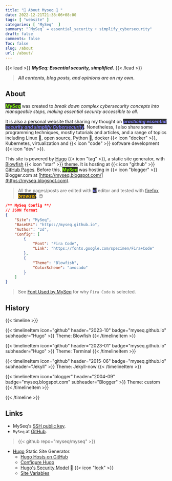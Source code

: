 ```yaml
---
title: "🐝 About Myseq 🐜 "
date: 2022-12-21T21:38:06+08:00
tags: [ "website" ]
categories: [ "MySeq"  ]
summary: "`MySeq` = essential_security + simplify_cybersecurity"
draft: false
comments: false
Toc: false
slug: /about
url: /about/
---
```

{{< lead >}}
***MySeq: Essential security, simplified.***
{{< /lead >}}

> ***All contents, blog posts, and opinions are on my own.***

<!--
## MySeq Acronym

MYSEQ (Mapping Your Security Essentials Quadrants)
: This focuses on Myseq's ability to map out and analyze different security areas.

MYSEQ (Mastering Your Security Essential Quotas)
: If Myseq involves setting security goals (quotas), this option could be relevant.
-->

## About
<!-- 🐛🐜🐞🐝  t-rex :  🦖 --> 
<!-- "simplifycybersecurity", "myseq", "🐛", "🐜", "🐞", "🐝" ]  -->

<b><i><mark style="color:#7FFF00;background:#303030">MySeq</mark></i></b> was created to *break down complex cybersecurity concepts into manageable steps, making essential security accessible to all*.

It is also a personal website that sharing my thought on <i><b><mark style="color:#8080FF;background:#303030">practicing essential security and simplify Cybersecurity</mark></b></i>. 
Nonetheless, I also share some programming techniques, mostly tutorials and articles, and a range of topics including Linux :penguin:, open source, Python :bug:, docker {{< icon "docker" >}}, Kubernetes, virtualization and {{< icon "code" >}} software development {{< icon "dev" >}}. 

This site is powered by [Hugo](https://gohugo.io) {{< icon "tag" >}}, a static site generator, with [Blowfish](https://github.com/nunocoracao/blowfish) {{< icon "star" >}} theme. It is hosting at {{< icon "github" >}} [GitHub Pages](https://myseq.github.io/).
Before this, <b><mark style="color:#7FFF00;background:#303030">MySeq</mark></b> was hosting in {{< icon "blogger" >}} Blogger.com at [https://myseq.blogspot.com/](https://myseq.blogspot.com). 

> All the pages/posts are edited with <i><b><mark style="color:#8080FF;background:#303030">vi</mark></b></i> editor and tested with [firefox](/firefox/) <i><b><mark style="color:#FFBF00;background:#303030">browser</mark></b></i>. 😊 


```json
/** MySeq Config **/
// JSON format
{
    "Site": "MySeq",
    "BaseURL": "https://myseq.github.io",
    "Author": "zd",
    "Config": [
        {  
            "Font": "Fira Code",  
            "Link": "https://fonts.google.com/specimen/Fira+Code"
        },
        {  
            "Theme": "Blowfish",  
            "ColorScheme": "avocado"
        }
    ]
}

```

> See [Font Used by MySeq](/posts/font_used/) for why `Fira Code` is selected.

## History 

{{< timeline >}}

{{< timelineItem icon="github" header="2023-10" badge="myseq.github.io" subheader="Hugo" >}}
Theme: Blowfish
{{< /timelineItem >}}

{{< timelineItem icon="github" header="2023-01" badge="myseq.github.io" subheader="Hugo" >}}
Theme: Terminal
{{< /timelineItem >}}

{{< timelineItem icon="github" header="2015-06" badge="myseq.github.io" subheader="Jekyll" >}}
Theme: Jekyll-now
{{< /timelineItem >}}

{{< timelineItem icon="blogger" header="2004-09" badge="myseq.blogspot.com" subheader="Blogger" >}}
Theme: custom
{{< /timelineItem >}}

{{< /timeline >}}

## Links

 * MySeq's [SSH public key](https://github.com/myseq.keys). 
 * `MySeq` at [GitHub](https://github.com/myseq/). 

> {{< github repo="myseq/myseq" >}}

 * [Hugo](https://gohugo.io) Static Site Generator.
     * [Hugo Hosts on GitHub](https://gohugo.io/hosting-and-deployment/hosting-on-github/)
     * [Configure Hugo](https://gohugo.io/getting-started/configuration/)
     * [Hugo's Security Model](https://gohugo.io/about/security-model/) 🔐 {{< icon "lock" >}} 
     * [Site Variables](https://gohugo.io/variables/site/)
    
